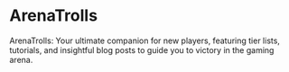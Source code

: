 # ArenaTrolls
ArenaTrolls: Your ultimate companion for new players, featuring tier lists, tutorials, and insightful blog posts to guide you to victory in the gaming arena.
